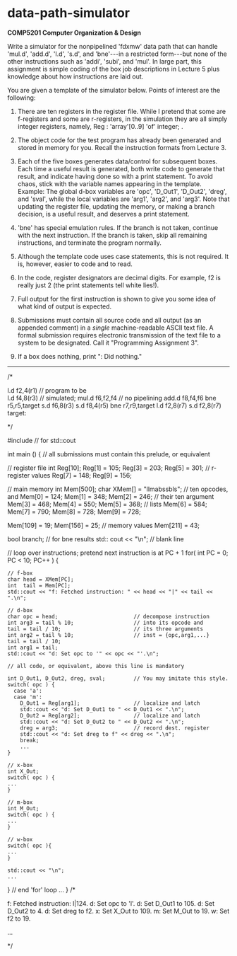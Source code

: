 # data-path-simulator

**COMP5201 Computer Organization & Design**

Write a simulator for the nonpipelined 'fdxmw' data path that can handle
'mul.d', 'add.d', 'l.d', 's.d', and 'bne'---in a restricted form---but none of
the other instructions such as 'addi', 'subi', and 'mul'.  In large part, this
assignment is simple coding of the box job descriptions in Lecture 5 plus
knowledge about how instructions are laid out.  

You are given a template of the simulator below.  Points of interest are the
following:

1) There are ten registers in the register file.  While I pretend that some
are f-registers and some are r-registers, in the simulation they are all
simply integer registers, namely, Reg : 'array'[0..9] 'of' integer; .

2) The object code for the test program has already been generated and
stored in memory for you.  Recall the instruction formats from Lecture 3.

3) Each of the five boxes generates data/control for subsequent boxes.
Each time a useful result is generated, both write code to generate that
result, and indicate having done so with a print statement.  To avoid chaos,
stick with the variable names appearing in the template.  Example: The global
d-box variables are 'opc', 'D_Out1', 'D_Out2', 'dreg', and 'sval', while the
local variables are 'arg1', 'arg2', and 'arg3'.  Note that updating the
register file, updating the memory, or making a branch decision, is a useful
result, and deserves a print statement.

4) 'bne' has special emulation rules.  If the branch is not taken, continue
with the next instruction.  If the branch is taken, skip all remaining
instructions, and terminate the program normally.

5) Although the template code uses case statements, this is not required.
It is, however, easier to code and to read.  

6) In the code, register designators are decimal digits.  For example, f2
is really just 2 (the print statements tell white lies!).

7) Full output for the first instruction is shown to give you some idea
of what kind of output is expected.

8) Submissions must contain all source code and all output (as an appended
comment) in a _single_ machine-readable ASCII text file.  A formal
submission requires electronic transmission of the text file to a system
to be designated.  Call it "Programming Assignment 3".

9) If a box does nothing, print "<box name>: Did nothing."

---
                                                                                                                                                                           
/*

  l.d   f2,4(r1)                            // program to be  
  l.d   f4,8(r3)                            // simulated;
  mul.d f6,f2,f4                            // no pipelining
  add.d f8,f4,f6
  bne   r5,r5,target
  s.d   f6,8(r3)
  s.d   f8,4(r5)
  bne   r7,r9,target
  l.d   f2,8(r7)
  s.d   f2,8(r7)
target:

*/

#include <iostream>  // for std::cout

int main () {
  // all submissions must contain this prelude, or equivalent

  // register file
  int Reg[10];
  Reg[1] = 105; Reg[3] = 203; Reg[5] = 301; // r-register values
  Reg[7] = 148; Reg[9] = 156;

  // main memory
  int  Mem[500];
  char XMem[] = "llmabssbls";               // ten opcodes, and
  Mem[0] = 124; Mem[1] = 348; Mem[2] = 246; // their ten argument
  Mem[3] = 468; Mem[4] = 550; Mem[5] = 368; // lists
  Mem[6] = 584; Mem[7] = 790; Mem[8] = 728;
  Mem[9] = 728;

  Mem[109] = 19; Mem[156] = 25;             // memory values
  Mem[211] = 43;

  bool branch;                              // for bne results
  std:: cout << "\n";                       // blank line

  // loop over instructions; pretend next instruction is at PC + 1
  for( int PC = 0; PC < 10; PC++ ) {

    // f-box
    char head = XMem[PC];
    int  tail = Mem[PC];
    std::cout << "f: Fetched instruction: " << head << "|" << tail << ".\n";

    // d-box
    char opc = head;                        // decompose instruction
    int arg3 = tail % 10;                   // into its opcode and
    tail = tail / 10;                       // its three arguments
    int arg2 = tail % 10;                   // inst = {opc,arg1,...}
    tail = tail / 10;
    int arg1 = tail;
    std::cout << "d: Set opc to '" << opc << "'.\n";

    // all code, or equivalent, above this line is mandatory

    int D_Out1, D_Out2, dreg, sval;         // You may imitate this style.
    switch( opc ) {
      case 'a':
      case 'm':
        D_Out1 = Reg[arg1];                 // localize and latch
        std::cout << "d: Set D_Out1 to " << D_Out1 << ".\n";
        D_Out2 = Reg[arg2];                 // localize and latch     
        std::cout << "d: Set D_Out2 to " << D_Out2 << ".\n";
        dreg = arg3;                        // record dest. register
        std::cout << "d: Set dreg to f" << dreg << ".\n";
        break;
        ...
    }
 
    // x-box
    int X_Out;
    switch( opc ) {
    ...
    }

    // m-box
    int M_Out;
    switch( opc ) {
    ...
    }

    // w-box
    switch( opc ){
    ...
    }

    std::cout << "\n";
    ...
  }                                         // end 'for' loop
  ...
}
/*

f: Fetched instruction: l|124.
d: Set opc to 'l'.
d: Set D_Out1 to 105.
d: Set D_Out2 to 4.
d: Set dreg to f2.
x: Set X_Out to 109.
m: Set M_Out to 19.
w: Set f2 to 19.

...

*/

